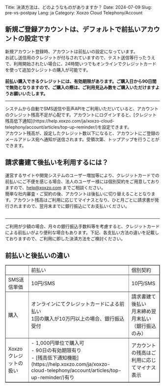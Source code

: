 Title: 決済方法は、どのようなものがありますか？
Date: 2024-07-09
Slug: pre-vs-postpay
Lang: ja
Category: Xoxzo Cloud Telephony/Account

## 新規ご登録アカウントは、デフォルトで前払いアカウントの設定です
新規アカウント登録時、アカウントは前払いの設定になっています。<br>
お試し送信用のクレジットが付与されていますので、テスト送信等行ったうえで、利用開始されたい場合に、24時間いつでもオンラインでクレジットカードを使って追加クレジットの購入が可能です。<br>
<br>
<b>前払い購入できるクレジットには、有効期限があります。ご購入日から90日間で無効となりますので、ご購入の際は、ご利用見込み数をご購入いただけますようお願いいたします。</b>
<br>
<hr>
システムから自動でSMS送信や音声APIをご利用いただいていると、アカウントのクレジット残高不足が心配です。アカウントにログインすると、[クレジット残高低下通知](https://help.xoxzo.com/ja/xoxzo-cloud-telephony/account/articles/top-up-reminder/)を設定できます。<br>
アカウント残高が、設定したクレジット数以下になると、アカウントにご登録のメールアドレス宛へ通知が送信されます。受領次第、トップアップを行うことができます。


## 請求書建て後払いを利用するには？
運営するサイトや開発システムのユーザー増加等により、クレジットカードでの前払いにご不便を感じる場合、法人のユーザー様には個別契約をご用意しておりますので、help@xoxzo.com までご相談ください。<br>
簡単な社内審査・ご契約の後、アカウントは後払いに切り替えることとなります。アカウント残高はご利用に応じてマイナスとなり、ひと月ごとに請求書が発行されますので、翌月末までに銀行振込にてお支払いください。<br>
<br>
<hr>
ご利用が少額の場合、月々の銀行振込手数料等を考慮すると、クレジットカードによる前払いがより便利な場合もあります。下記、各支払い方法の違いを記載しておりますので、ご利用に即した決済方法をご検討ください。


## 前払いと後払いの違い

<table border="1">
<tr>
    <td>　　</td>
    <td>前払い</td>
    <td>個別契約</td>
</tr>
<tr>
    <td>SMS送信単価</td>
    <td>10円/SMS</td>
    <td>10円/SMS</td>
</tr>
<tr>
    <td>購入</td>
    <td>
    オンラインにてクレジットカードによる前払い<br>
    1回の購入が10万円以上の場合、銀行振込受付
    </td>
    <td>
    請求書建て後払い<br>
    月末締め翌月末払い（銀行振込のみ）
    </td>
</tr>
<tr>
    <td>Xoxzoクレジットの扱い</td>
    <td>
    - 1,000円単位で購入可<br>
    - 90日の有効期限有り<br>
    - [残高低下通知機能](https://help.xoxzo.com/ja/xoxzo-cloud-telephony/account/articles/top-up-reminder/)有り<br>
    </td>
    <td>
    アカウントの残高はご利用に応じてマイナス表示
    </td>
</tr>
</table>
	
		
	
	
	

